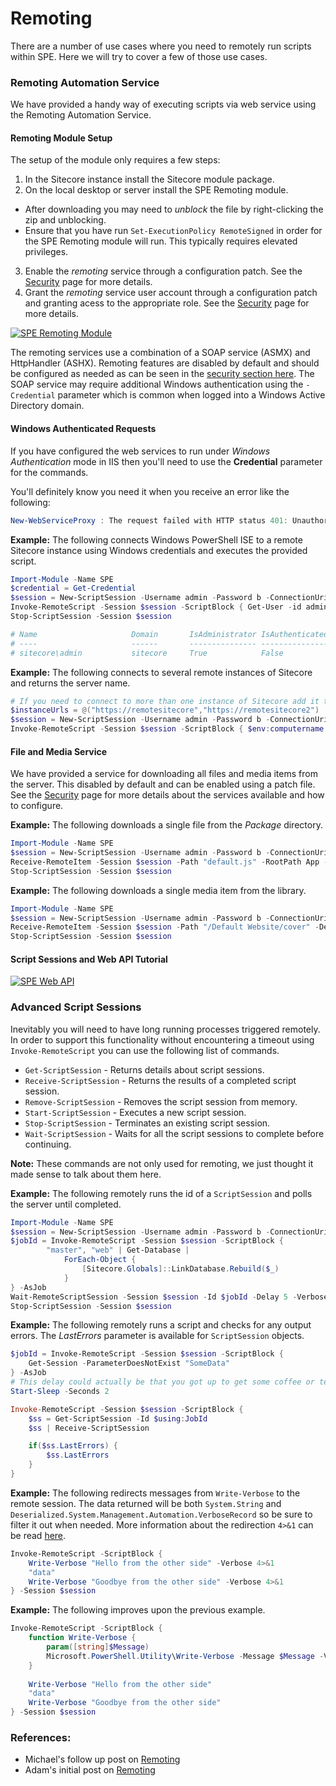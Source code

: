 # Remoting

There are a number of use cases where you need to remotely run scripts within SPE. Here we will try to cover a few of those use cases.

### Remoting Automation Service

We have provided a handy way of executing scripts via web service using the Remoting Automation Service.

#### Remoting Module Setup

The setup of the module only requires a few steps:
1. In the Sitecore instance install the Sitecore module package.
2. On the local desktop or server install the SPE Remoting module.
 * After downloading you may need to *unblock* the file by right-clicking the zip and unblocking.
 * Ensure that you have run `Set-ExecutionPolicy RemoteSigned` in order for the SPE Remoting module will run. This typically requires elevated privileges.
3. Enable the *remoting* service through a configuration patch. See the [Security](/security.md) page for more details.
4. Grant the *remoting* service user account through a configuration patch and granting acess to the appropriate role. See the [Security](/security.md) page for more details.

[![SPE Remoting Module](http://img.youtube.com/vi/fGvT8eDdWrg/0.jpg)](http://www.youtube.com/watch?v=fGvT8eDdWrg "Click for a quick demo")

The remoting services use a combination of a SOAP service (ASMX) and HttpHandler (ASHX). Remoting features are disabled by default and should be configured as needed as can be seen in the [security section here](security.md). The SOAP service may require additional Windows authentication using the `-Credential` parameter which is common when logged into a Windows Active Directory domain.

#### Windows Authenticated Requests

If you have configured the web services to run under *Windows Authentication* mode in IIS then you'll need to use the **Credential** parameter for the commands.

You'll definitely know you need it when you receive an error like the following:

```powershell
New-WebServiceProxy : The request failed with HTTP status 401: Unauthorized.
```

**Example:** The following connects Windows PowerShell ISE to a remote Sitecore instance using Windows credentials and executes the provided script.

```powershell
Import-Module -Name SPE
$credential = Get-Credential
$session = New-ScriptSession -Username admin -Password b -ConnectionUri https://remotesitecore -Credential $credential
Invoke-RemoteScript -Session $session -ScriptBlock { Get-User -id admin }
Stop-ScriptSession -Session $session

# Name                     Domain       IsAdministrator IsAuthenticated
# ----                     ------       --------------- ---------------
# sitecore\admin           sitecore     True            False    
```

**Example:** The following connects to several remote instances of Sitecore and returns the server name.

```powershell
# If you need to connect to more than one instance of Sitecore add it to the list.
$instanceUrls = @("https://remotesitecore","https://remotesitecore2")
$session = New-ScriptSession -Username admin -Password b -ConnectionUri $instanceUrls
Invoke-RemoteScript -Session $session -ScriptBlock { $env:computername }
```

#### File and Media Service

We have provided a service for downloading all files and media items from the server. This disabled by default and can be enabled using a patch file. See the [Security](security.md) page for more details about the services available and how to configure.

**Example:** The following downloads a single file from the *Package* directory.

```powershell
Import-Module -Name SPE
$session = New-ScriptSession -Username admin -Password b -ConnectionUri https://remotesitecore
Receive-RemoteItem -Session $session -Path "default.js" -RootPath App -Destination "C:\Files\"
Stop-ScriptSession -Session $session
```

**Example:** The following downloads a single media item from the library.

```powershell
Import-Module -Name SPE
$session = New-ScriptSession -Username admin -Password b -ConnectionUri https://remotesitecore
Receive-RemoteItem -Session $session -Path "/Default Website/cover" -Destination "C:\Images\" -Database master
Stop-ScriptSession -Session $session
```

#### Script Sessions and Web API Tutorial

[![SPE Web API](http://img.youtube.com/vi/SmZBGKOryzQ/0.jpg)](https://www.youtube.com/watch?v=SmZBGKOryzQ "Click for a quick demo")

### Advanced Script Sessions

Inevitably you will need to have long running processes triggered remotely. In order to support this functionality without encountering a timeout using `Invoke-RemoteScript` you can use the following list of commands.

* `Get-ScriptSession` - Returns details about script sessions.
* `Receive-ScriptSession` - Returns the results of a completed script session.
* `Remove-ScriptSession` - Removes the script session from memory.
* `Start-ScriptSession` - Executes a new script session.
* `Stop-ScriptSession` - Terminates an existing script session.
* `Wait-ScriptSession` - Waits for all the script sessions to complete before continuing.

**Note:** These commands are not only used for remoting, we just thought it made sense to talk about them here.
 
**Example:** The following remotely runs the id of a `ScriptSession` and polls the server until completed.
```powershell
Import-Module -Name SPE
$session = New-ScriptSession -Username admin -Password b -ConnectionUri https://remotesitecore
$jobId = Invoke-RemoteScript -Session $session -ScriptBlock {
        "master", "web" | Get-Database | 
            ForEach-Object { 
                [Sitecore.Globals]::LinkDatabase.Rebuild($_)
            }
} -AsJob
Wait-RemoteScriptSession -Session $session -Id $jobId -Delay 5 -Verbose
Stop-ScriptSession -Session $session
```

**Example:** The following remotely runs a script and checks for any output errors. The *LastErrors* parameter is available for `ScriptSession` objects.
```powershell
$jobId = Invoke-RemoteScript -Session $session -ScriptBlock {
    Get-Session -ParameterDoesNotExist "SomeData"
} -AsJob
# This delay could actually be that you got up to get some coffee or tea.
Start-Sleep -Seconds 2

Invoke-RemoteScript -Session $session -ScriptBlock {
    $ss = Get-ScriptSession -Id $using:JobId
    $ss | Receive-ScriptSession

    if($ss.LastErrors) {
        $ss.LastErrors
    }
}
```

**Example:** The following redirects messages from `Write-Verbose` to the remote session. The data returned will be both `System.String` and `Deserialized.System.Management.Automation.VerboseRecord` so be sure to filter it out when needed. More information about the redirection `4>&1` can be read [here][4].
```powershell
Invoke-RemoteScript -ScriptBlock {
    Write-Verbose "Hello from the other side" -Verbose 4>&1
    "data"    
    Write-Verbose "Goodbye from the other side" -Verbose 4>&1
} -Session $session
```

**Example:** The following improves upon the previous example.
```powershell
Invoke-RemoteScript -ScriptBlock {
    function Write-Verbose {
        param([string]$Message)
        Microsoft.PowerShell.Utility\Write-Verbose -Message $Message -Verbose 4>&1
    }
    
    Write-Verbose "Hello from the other side"
    "data"    
    Write-Verbose "Goodbye from the other side"
} -Session $session
```
### References:
* Michael's follow up post on [Remoting][2]
* Adam's initial post on [Remoting][1]

[1]: http://blog.najmanowicz.com/2014/10/10/sitecore-powershell-extensions-remoting/
[2]: http://michaellwest.blogspot.com/2015/07/sitecore-powershell-extensions-remoting.html
[3]: https://msdn.microsoft.com/en-us/library/dd878350(v=vs.85).aspx
[4]: https://blogs.technet.microsoft.com/heyscriptingguy/2014/03/30/understanding-streams-redirection-and-write-host-in-powershell/